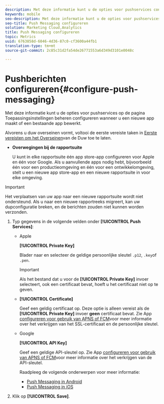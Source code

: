 ```yaml
---
description: Met deze informatie kunt u de opties voor pushservices configureren op de pagina Toepassingsinstellingen beheren terwijl u een nieuwe app maakt of een bestaande app bewerkt.
keywords: mobile
seo-description: Met deze informatie kunt u de opties voor pushservices configureren op de pagina Toepassingsinstellingen beheren terwijl u een nieuwe app maakt of een bestaande app bewerkt.
seo-title: Push Messaging configureren
solution: Marketing Cloud,Analytics
title: Push Messaging configureren
topic: Metrics
uuid: 6763858d-6046-4d36-87c0-cf3600a44fb1
translation-type: tm+mt
source-git-commit: 2c85c31d2fa54de26771553a6d349d3101e0048c

---
```



# Pushberichten configureren{#configure-push-messaging}

Met deze informatie kunt u de opties voor pushservices op de pagina Toepassingsinstellingen beheren configureren wanneer u een nieuwe app maakt of een bestaande app bewerkt.

Alvorens u duw overseinen vormt, voltooi de eerste vereiste taken in [Eerste vereisten om het Overseinen](/help/using/c-manage-app-settings/c-mob-confg-app/configure-push-messaging/prerequisites-push-messaging.md)van de Duw toe te laten.

* **Overwegingen bij de rapportsuite**

   U kunt in elke rapportsuite één app store-app configureren voor Apple en één voor Google. Als u aanvullende apps nodig hebt, bijvoorbeeld één voor een productieomgeving en één voor een ontwikkelomgeving, stelt u een nieuwe app store-app en een nieuwe rapportsuite in voor elke omgeving.

>[!IMPORTANT]
>
>Het verplaatsen van uw app naar een nieuwe rapportsuite wordt niet ondersteund. Als u naar een nieuwe rapportreeks migreert, kan uw dupconfiguratie breken, en de berichten zouden niet kunnen worden verzonden.

1. Typ gegevens in de volgende velden onder **[!UICONTROL Push Services]**:

   * Apple

      **[!UICONTROL Private Key]**

      Blader naar en selecteer de geldige persoonlijke sleutel `.p12`, `.key`of `.pen`.

      >[!IMPORTANT]
      >Als het bestand dat u voor de **[!UICONTROL Private Key]** invoer selecteert, ook een certificaat bevat, hoeft u het certificaat niet op te geven.

   * **[!UICONTROL Certificate]**

      Geef een geldig certificaat op. Deze optie is alleen vereist als de **[!UICONTROL Private Key]** invoer **geen** certificaat bevat. Zie App [configureren voor gebruik van APNS of FCM](/help/using/c-manage-app-settings/c-mob-confg-app/configure-push-messaging/configure-app-apns-gcm.md)voor meer informatie over het verkrijgen van het SSL-certificaat en de persoonlijke sleutel.

   * Google

      **[!UICONTROL API Key]**

      Geef een geldige API-sleutel op. Zie App [configureren voor gebruik van APNS of FCM](/help/using/c-manage-app-settings/c-mob-confg-app/configure-push-messaging/configure-app-apns-gcm.md)voor meer informatie over het verkrijgen van de API-sleutel.

      Raadpleeg de volgende onderwerpen voor meer informatie:

      * [Push Messaging in Android](/help/android/messaging-main/push-messaging/push-messaging.md)
      * [Push Messaging in iOS](/help/ios/messaging-main/push-messaging/push-messaging.md)

1. Klik op **[!UICONTROL Save]**.
